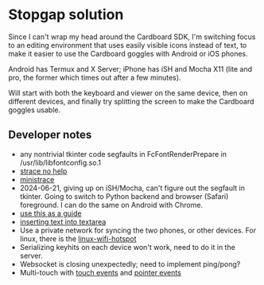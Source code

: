 # Stopgap solution

Since I can't wrap my head around the Cardboard SDK, I'm switching focus to an editing environment that uses easily visible icons instead of text, to make it easier to use the Cardboard goggles with Android or iOS phones.

Android has Termux and X Server; iPhone has iSH and Mocha X11 (lite and pro, the former which times out after a few minutes).

Will start with both the keyboard and viewer on the same device, then on different devices, and finally try splitting the screen to make the Cardboard goggles usable.

## Developer notes
* any nontrivial tkinter code segfaults in FcFontRenderPrepare in /usr/lib/libfontconfig.so.1
* [strace no help](https://github.com/sharkdp/bat/issues/2575)
* [ministrace](https://blog.nelhage.com/2010/08/write-yourself-an-strace-in-70-lines-of-code/)
* 2024-06-21, giving up on iSH/Mocha, can't figure out the segfault in tkinter.
Going to switch to Python backend and browser (Safari) foreground. I can do
the same on Android with Chrome.
* [use this as a guide](https://www.geeksforgeeks.org/build-a-virtual-keyboard-using-html-css-javascript/)
* [inserting text into textarea](https://phuoc.ng/collection/html-dom/insert-text-into-a-text-area-at-the-current-position/)
* Use a private network for syncing the two phones, or other devices. For linux, there is the [linux-wifi-hotspot](https://github.com/jcomeauictx/linux-wifi-hotspot)
* Serializing keyhits on each device won't work, need to do it in the server.
* Websocket is closing unexpectedly; need to implement ping/pong?
* Multi-touch with [touch events](https://developer.mozilla.org/en-US/docs/Web/API/Touch_events/Multi-touch_interaction) and [pointer events](https://developer.mozilla.org/en-US/docs/Web/API/Pointer_events/Multi-touch_interaction)
